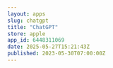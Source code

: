 ```yaml
---
layout: apps
slug: chatgpt
title: "ChatGPT"
store: apple
app_id: 6448311069
date: 2025-05-27T15:21:43Z
published: 2023-05-30T07:00:00Z
---
```

